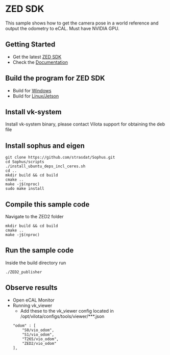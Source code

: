 # ZED SDK

This sample shows how to get the camera pose in a world reference and output the odometry to eCAL. Must have NVIDIA GPU.

## Getting Started
 - Get the latest [ZED SDK](https://www.stereolabs.com/developers/release/)
 - Check the [Documentation](https://www.stereolabs.com/docs/)

## Build the program for ZED SDK
 - Build for [Windows](https://www.stereolabs.com/docs/app-development/cpp/windows/)
 - Build for [Linux/Jetson](https://www.stereolabs.com/docs/app-development/cpp/linux/)
 
## Install vk-system
Install vk-system binary, please contact Vilota support for obtaining the deb file

## Install sophus and eigen
```
git clone https://github.com/strasdat/Sophus.git
cd Sophus/scripts
./install_ubuntu_deps_incl_ceres.sh
cd ..
mkdir build && cd build
cmake ..
make -j$(nproc)
sudo make install
```

## Compile this sample code
Navigate to the ZED2 folder
```
mkdir build && cd build
cmake ..
make -j$(nproc)
```

## Run the sample code
Inside the build directory run
```
./ZED2_publisher
```

## Observe results
 - Open eCAL Monitor
 - Running vk_viewer
      - Add these to the vk_viewer config located in /opt/vilota/configs/tools/viewer/***.json
      ```
      "odom" : [
          "S0/vio_odom",
          "S1/vio_odom",
	      "T265/vio_odom",
	      "ZED2/vio_odom"
      ],
      ```
